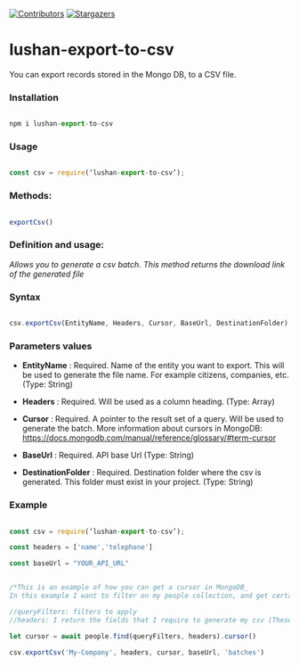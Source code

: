 [![Contributors][contributors-shield]][contributors-url]
[![Stargazers][stars-shield]][stars-url]

# lushan-export-to-csv

You can export records stored in the Mongo DB, to a CSV file.

### Installation

```js

npm i lushan-export-to-csv

```

### Usage

```js

const csv = require(‘lushan-export-to-csv’);

```

### Methods:

```js

exportCsv()

```

### Definition and usage:

_Allows you to generate a csv batch. This method returns the download link of the generated file_

### Syntax

```js

csv.exportCsv(EntityName, Headers, Cursor, BaseUrl, DestinationFolder)

```

### Parameters values

- **EntityName** : Required. Name of the entity you want to export. This will be used to generate the file name. For example citizens, companies, etc. (Type: String)

- **Headers** : Required. Will be used as a column heading. (Type: Array)

- **Cursor** : Required. A pointer to the result set of a query. Will be used to generate the batch. More information about cursors in MongoDB: https://docs.mongodb.com/manual/reference/glossary/#term-cursor

- **BaseUrl** : Required. API base Url (Type: String)

- **DestinationFolder** : Required. Destination folder where the csv is generated. This folder must exist in your project. (Type: String)

### Example

```js

const csv = require(‘lushan-export-to-csv’);

const headers = ['name','telephone']

const baseUrl = "YOUR_API_URL"


/*This is an example of how you can get a cursor in MongoDB_
In this example I want to filter on my people collection, and get certain fields*/

//queryFilters: filters to apply
//headers: I return the fields that I require to generate my csv (These will be the headers in my batch file)

let cursor = await people.find(queryFilters, headers).cursor()

csv.exportCsv('My-Company', headers, cursor, baseUrl, 'batches')

```

<!-- MARKDOWN LINKS & IMAGES -->
<!-- https://www.markdownguide.org/basic-syntax/#reference-style-links -->

[stars-shield]: https://img.shields.io/github/stars/dracaster/lushan-export-to-csv.svg?style=flat-square
[stars-url]: https://github.com/DraCaster/lushan-export-to-csv/stargazers
[contributors-shield]: https://img.shields.io/github/contributors/dracaster/lushan-export-to-csv.svg?style=flat-square
[contributors-url]: https://github.com/dracaster/lushan-export-to-csv/graphs/contributors
